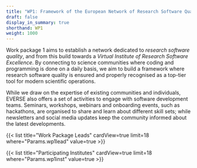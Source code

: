 ```yaml
---
title: "WP1: Framework of the European Network of Research Software Quality"
draft: false
display_in_summary: true
shorthand: WP1
weight: 1000
---
```


Work package 1 aims to establish a network dedicated to *research software quality*, and from this build towards a *Virtual Institute of Research Software Excellence*. By connecting to science communities where coding and programming is done on a daily basis, we aim to build a framework where research software quality is ensured and properly recognised as a top-tier tool for modern scientific operations.

While we draw on the expertise of existing communities and individuals, EVERSE also offers a set of activities to engage with software development teams. Seminars, workshops, webinars and onboarding events, such as hackathons, are organised to share and learn about different skill sets; while newsletters and social media updates keep the community informed about the latest developments. 

{{< list title="Work Package Leads" cardView=true limit=18 where="Params.wp1lead" value=true  >}}

{{< list title="Participating Institutes" cardView=true limit=18 where="Params.wp1inst" value=true  >}}

<!-- UEDIN, CNRS-IJCLab, NLeSC, OpenAIRE, SKAO, UPM, CERTH, UvA, UniSalento, CU -->
